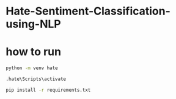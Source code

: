 # Hate-Sentiment-Classification-using-NLP


# how to run
```bash
python -m venv hate
```

```bash
.hate\Scripts\activate
```

```bash
pip install -r requirements.txt
```
